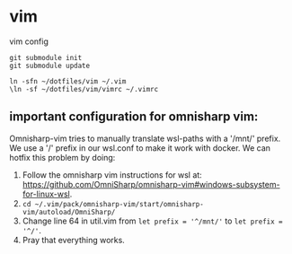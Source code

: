 # vim
vim config
```
git submodule init
git submodule update

ln -sfn ~/dotfiles/vim ~/.vim
\ln -sf ~/dotfiles/vim/vimrc ~/.vimrc
```

## important configuration for omnisharp vim:
Omnisharp-vim tries to manually translate wsl-paths with a '/mnt/' prefix. We use a '/' prefix in our wsl.conf to make it work with docker. We can hotfix this problem by doing:
1. Follow the omnisharp vim instructions for wsl at: https://github.com/OmniSharp/omnisharp-vim#windows-subsystem-for-linux-wsl.
2. `cd ~/.vim/pack/omnisharp-vim/start/omnisharp-vim/autoload/OmniSharp/`
3. Change line 64 in util.vim from `let prefix = '^/mnt/'` to `let prefix = '^/'`.
4. Pray that everything works.
